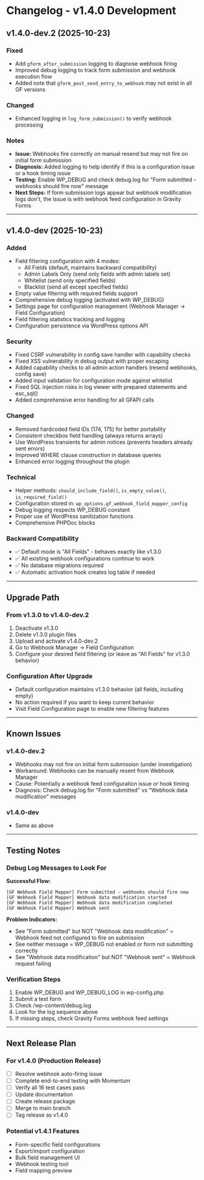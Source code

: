 # Changelog - v1.4.0 Development

## v1.4.0-dev.2 (2025-10-23)

### Fixed
- Add `gform_after_submission` logging to diagnose webhook firing
- Improved debug logging to track form submission and webhook execution flow
- Added note that `gform_post_send_entry_to_webhook` may not exist in all GF versions

### Changed
- Enhanced logging in `log_form_submission()` to verify webhook processing

### Notes
- **Issue:** Webhooks fire correctly on manual resend but may not fire on initial form submission
- **Diagnosis:** Added logging to help identify if this is a configuration issue or a hook timing issue
- **Testing:** Enable WP_DEBUG and check debug.log for "Form submitted - webhooks should fire now" message
- **Next Steps:** If form submission logs appear but webhook modification logs don't, the issue is with webhook feed configuration in Gravity Forms

---

## v1.4.0-dev (2025-10-23)

### Added
- Field filtering configuration with 4 modes:
  - All Fields (default, maintains backward compatibility)
  - Admin Labels Only (send only fields with admin labels set)
  - Whitelist (send only specified fields)
  - Blacklist (send all except specified fields)
- Empty value filtering with required fields support
- Comprehensive debug logging (activated with WP_DEBUG)
- Settings page for configuration management (Webhook Manager → Field Configuration)
- Field filtering statistics tracking and logging
- Configuration persistence via WordPress options API

### Security
- Fixed CSRF vulnerability in config save handler with capability checks
- Fixed XSS vulnerability in debug output with proper escaping
- Added capability checks to all admin action handlers (resend webhooks, config save)
- Added input validation for configuration mode against whitelist
- Fixed SQL injection risks in log viewer with prepared statements and esc_sql()
- Added comprehensive error handling for all GFAPI calls

### Changed
- Removed hardcoded field IDs (174, 175) for better portability
- Consistent checkbox field handling (always returns arrays)
- Use WordPress transients for admin notices (prevents headers already sent errors)
- Improved WHERE clause construction in database queries
- Enhanced error logging throughout the plugin

### Technical
- Helper methods: `should_include_field()`, `is_empty_value()`, `is_required_field()`
- Configuration stored in: `wp_options.gf_webhook_field_mapper_config`
- Debug logging respects WP_DEBUG constant
- Proper use of WordPress sanitization functions
- Comprehensive PHPDoc blocks

### Backward Compatibility
- ✅ Default mode is "All Fields" - behaves exactly like v1.3.0
- ✅ All existing webhook configurations continue to work
- ✅ No database migrations required
- ✅ Automatic activation hook creates log table if needed

---

## Upgrade Path

### From v1.3.0 to v1.4.0-dev.2
1. Deactivate v1.3.0
2. Delete v1.3.0 plugin files
3. Upload and activate v1.4.0-dev.2
4. Go to Webhook Manager → Field Configuration
5. Configure your desired field filtering (or leave as "All Fields" for v1.3.0 behavior)

### Configuration After Upgrade
- Default configuration maintains v1.3.0 behavior (all fields, including empty)
- No action required if you want to keep current behavior
- Visit Field Configuration page to enable new filtering features

---

## Known Issues

### v1.4.0-dev.2
- Webhooks may not fire on initial form submission (under investigation)
- Workaround: Webhooks can be manually resent from Webhook Manager
- Cause: Potentially a webhook feed configuration issue or hook timing
- Diagnosis: Check debug.log for "Form submitted" vs "Webhook data modification" messages

### v1.4.0-dev
- Same as above

---

## Testing Notes

### Debug Log Messages to Look For

**Successful Flow:**
```
[GF Webhook Field Mapper] Form submitted - webhooks should fire now
[GF Webhook Field Mapper] Webhook data modification started
[GF Webhook Field Mapper] Webhook data modification completed
[GF Webhook Field Mapper] Webhook sent
```

**Problem Indicators:**
- See "Form submitted" but NOT "Webhook data modification" = Webhook feed not configured to fire on submission
- See neither message = WP_DEBUG not enabled or form not submitting correctly
- See "Webhook data modification" but NOT "Webhook sent" = Webhook request failing

### Verification Steps
1. Enable WP_DEBUG and WP_DEBUG_LOG in wp-config.php
2. Submit a test form
3. Check /wp-content/debug.log
4. Look for the log sequence above
5. If missing steps, check Gravity Forms webhook feed settings

---

## Next Release Plan

### For v1.4.0 (Production Release)
- [ ] Resolve webhook auto-firing issue
- [ ] Complete end-to-end testing with Momentum
- [ ] Verify all 16 test cases pass
- [ ] Update documentation
- [ ] Create release package
- [ ] Merge to main branch
- [ ] Tag release as v1.4.0

### Potential v1.4.1 Features
- Form-specific field configurations
- Export/import configuration
- Bulk field management UI
- Webhook testing tool
- Field mapping preview
